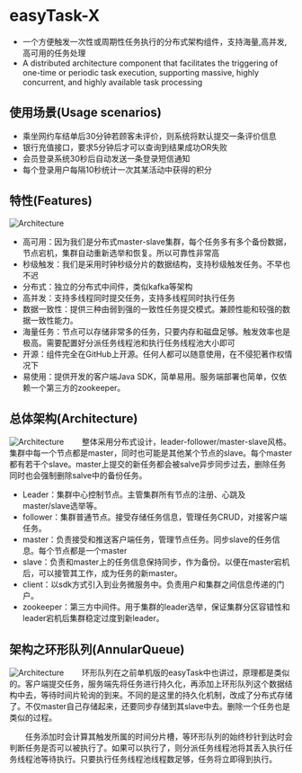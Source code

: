 # easyTask-X

* 一个方便触发一次性或周期性任务执行的分布式架构组件，支持海量,高并发,高可用的任务处理
* A distributed architecture component that facilitates the triggering of one-time or periodic task execution, supporting massive, highly concurrent, and highly available task processing

## 使用场景(Usage scenarios)

* 乘坐网约车结单后30分钟若顾客未评价，则系统将默认提交一条评价信息
* 银行充值接口，要求5分钟后才可以查询到结果成功OR失败
* 会员登录系统30秒后自动发送一条登录短信通知
* 每个登录用户每隔10秒统计一次其某活动中获得的积分

## 特性(Features)

![Architecture](https://images.cnblogs.com/cnblogs_com/liuche/1811577/o_200722062611QQ%E5%9B%BE%E7%89%8720200722142544.png)
* 高可用：因为我们是分布式master-slave集群，每个任务多有多个备份数据，节点宕机，集群自动重新选举和恢复。所以可靠性非常高
* 秒级触发：我们是采用时钟秒级分片的数据结构，支持秒级触发任务。不早也不迟
* 分布式：独立的分布式中间件，类似kafka等架构
* 高并发：支持多线程同时提交任务，支持多线程同时执行任务
* 数据一致性：提供三种由弱到强的一致性任务提交模式。兼顾性能和较强的数据一致性能力。
* 海量任务：节点可以存储非常多的任务，只要内存和磁盘足够。触发效率也是极高。需要配置好分派任务线程池和执行任务线程池大小即可
* 开源：组件完全在GitHub上开源。任何人都可以随意使用，在不侵犯著作权情况下
* 易使用：提供开发的客户端Java SDK，简单易用。服务端部署也简单，仅依赖一个第三方的zookeeper。

## 总体架构(Architecture)

![Architecture](https://images.cnblogs.com/cnblogs_com/liuche/2095303/o_220116063130_QQ%E5%9B%BE%E7%89%8720220116142408.png)
　　整体采用分布式设计，leader-follower/master-slave风格。集群中每一个节点都是master，同时也可能是其他某个节点的slave。每个master都有若干个slave。master上提交的新任务都会被salve异步同步过去，删除任务同时也会强制删除salve中的备份任务。
* Leader：集群中心控制节点。主管集群所有节点的注册、心跳及master/slave选举等。
* follower：集群普通节点。接受存储任务信息，管理任务CRUD，对接客户端任务。
* master：负责接受和推送客户端任务，管理节点任务。同步slave的任务信息。每个节点都是一个master
* slave：负责和master上的任务信息保持同步，作为备份。以便在master宕机后，可以接管其工作，成为任务的新master。
* client：以sdk方式引入到业务微服务中。负责用户和集群之间信息传递的门户。
* zookeeper：第三方中间件。用于集群的leader选举，保证集群分区容错性和leader宕机后集群稳定过度到新leader。

## 架构之环形队列(AnnularQueue)

![Architecture](https://images.cnblogs.com/cnblogs_com/liuche/1811577/o_200722062635%E5%9B%BE%E7%89%872.png)
　　环形队列在之前单机版的easyTask中也讲过，原理都是类似的。客户端提交任务，服务端先将任务进行持久化，再添加上环形队列这个数据结构中去，等待时间片轮询的到来。不同的是这里的持久化机制，改成了分布式存储了。不仅master自己存储起来，还要同步存储到其slave中去。删除一个任务也是类似的过程。

　　任务添加时会计算其触发所属的时间分片槽，等环形队列的始终秒针到达时会判断任务是否可以被执行了。如果可以执行了，则分派任务线程池将其丢入执行任务线程池等待执行。只要执行任务线程池线程数足够，任务将立即得到执行。

